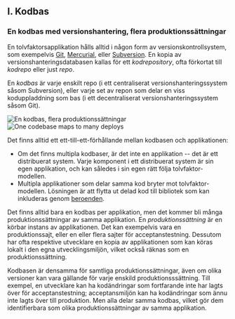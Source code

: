 ## I. Kodbas
### En kodbas med versionshantering, flera produktionssättningar

En tolvfaktorsapplikation hålls alltid i någon form av versionskontrollsystem, som exempelvis [Git](http://git-scm.com/), [Mercurial](https://www.mercurial-scm.org/), eller [Subversion](http://subversion.apache.org/). En kopia av versionshanteringsdatabasen kallas för ett *kodrepository*, ofta förkortat till *kodrepo* eller just *repo*.

En *kodbas* är varje enskilt repo (i ett centraliserat versionshanteringssystem såsom Subversion), eller varje set av repon som delar en viss koduppladdning som bas (i ett decentraliserat versionshanteringssystem såsom Git).

![En kodbas, flera produktionssättningar](/images/codebase-deploys.png)
![One codebase maps to many deploys](/images/codebase-deploys.png)

Det finns alltid ett ett-till-ett-förhållande mellan kodbasen och applikationen:

* Om det finns multipla kodbaser, är det inte en applikation -- det är ett distribuerat system. Varje komponent i ett distribuerat system är sin egen applikation, och kan således i sin egen rätt följa tolvfaktor-modellen.
* Multipla applikationer som delar samma kod bryter mot tolvfaktor-modellen. Lösningen är att flytta ut delad kod till bibliotek som kan inkluderas genom [beroenden](./dependencies).

Det finns alltid bara en kodbas per applikation, men det kommer bli många produktionssättningar av samma applikation. En *produktionssättning* är en körbar instans av applikationen. Det kan exempelvis vara en produktionssajt, eller en eller flera sajter för acceptanstestning. Dessutom har ofta respektive utvecklare en kopia av applikationen som kan köras lokalt i den egna utvecklingsmiljön, vilket också räknas som en produktionssättning.

Kodbasen är densamma för samtliga produktionssättningar, även om olika versioner kan vara gällande för varje enskild produktionsssättning. Till exempel, en utvecklare kan ha kodändringar som fortfarande inte har lagts över för acceptanstestning; acceptansmiljön kan ha kodändringar som ännu inte lagts över till produktion. Men alla delar samma kodbas, vilket gör dem identifierbara som olika produktionssättningar av samma applikation.
